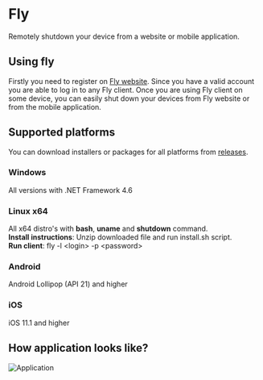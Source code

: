 # Fly
Remotely shutdown your device from a website or mobile application.

## Using fly
Firstly you need to register on [Fly website](https://fly.starekit.cz/). Since you have a valid account you are able to log in to any Fly client. Once you are using Fly client on some device, you can easily shut down your devices from Fly website or from the mobile application.

## Supported platforms
You can download installers or packages for all platforms from [releases](https://github.com/starek4/fly/releases/latest).
### Windows
All versions with .NET Framework 4.6<br />

### Linux x64
All x64 distro's with **bash**, **uname** and **shutdown** command.<br />
**Install instructions**: Unzip downloaded file and run install.sh script.<br />
**Run client**: fly -l \<login\> -p \<password\>
### Android
Android Lollipop (API 21) and higher

### iOS
iOS 11.1 and higher

## How application looks like?
![Application](https://starekit.cz/git/fly.jpg)
